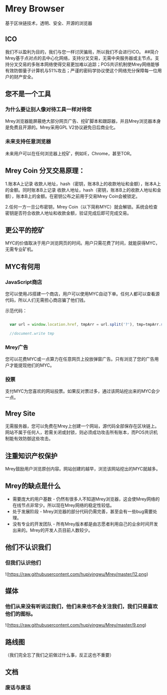 ﻿# Mrey Browser
基于区块链技术，透明、安全、开源的浏览器
## ICO
我们不以盈利为目的，我们与您一样讨厌骗局，所以我们不会进行ICO。
##简介
Mrey基于点对点的去中心化网络，支持分叉交易，无需中央服务器或主节点。支持分叉交易的多账本网络使得交易更加难以追踪；POS共识机制使Mrey网络能够有效防御量子计算机与51%攻击；严谨的密码学协议使这个网络充分保障每一位用户的财产安全。
## 您不是一个工具
### 为什么要让别人像对待工具一样对待您
Mrey浏览器能屏蔽绝大部分网页广告、挖矿脚本和跟踪器，并且Mrey浏览器本身是免费且开源的。Mrey采用GPL V2协议避免日后商业化。
### 未来支持任意浏览器
未来用户可以在任何浏览器上挖矿，例如IE，Chrome，甚至TOR。
## Mrey Coin 分叉交易原理：
1.账本A上记录 收款人地址，hash（密钥，账本B上的收款地址和金额），账本A上的金额。同时账本B上记录 收款人地址，hash（密钥，账本B上的收款人地址和金额），账本B上的金额。在密钥公布之前用于交易Mrey Coin会被锁定。

2.任何一方一旦公布密钥，Mrey Coin（以下简称MYC）就会解锁。系统会检查密钥是否符合收款人地址和收款金额，验证完成后即可完成交易。
## 更公平的挖矿
MYC的价值取决于用户浏览网页的时间。用户只需花费了时间，就能获得MYC，无需专业矿机。

## MYC有何用
### JavaScript商店
您可以使用JS搭建一个商店，用户可以使用MYC自动下单。任何人都可以查看源代码，所以人们无需担心商店骗了他们钱。

示范代码：
```javascript

  var url = window.location.href, tmpArr = url.split('?'), tmp=tmpArr.split('send');

  //document.write tmp
  ```
  ### Mrey广告
  您可以花费MYC或一点算力在任意网页上投放弹窗广告。只有浏览了您的广告用户才能提现他们的MYC。
  ### 投票
  支付MYC为您喜欢的网站投票。如果反对票过多，通过该网站挖出来的MYC会少一点。
  ## Mrey Site
  无需服务器，您可以免费在Mrey上创建一个网站，源代码全部保存在区块链上。网站不属于任何人，若需关闭或封锁，则必须成功攻击所有账本，而POS共识机制能有效防御这些攻击。
  ## 注重知识产权保护
  Mrey鼓励用户浏览原创内容。网站创建的越早，浏览该网站挖出的MYC就越多。
## Mrey的缺点是什么
* 需要庞大的用户基数 - 仍然有很多人不知道Mrey浏览器，这会使Mrey网络的在线节点非常少。所以现在Mrey网络的稳定性较低。
* 处于发展阶段 - Mrey浏览器的部分代码仍需完善，甚至会有一些bug需要处理。
* 没有专业的开发团队 - 所有Mrey版本都是由志愿者利用自己的业余时间开发出来的。Mrey的开发人员目前人数较少。
## 他们不认识我们
### 但我们认识他们
!(https://raw.githubusercontent.com/hupiyingwu/Mrey/master/12.png)
## 媒体
### 他们从来没有听说过我们，他们未来也不会关注我们，我们只是喜欢他们的图标。
!(https://raw.githubusercontent.com/hupiyingwu/Mrey/master/9.png)
## 路线图
（我们完全忘了我们之前做过什么事，反正这也不重要）
## 文档
### 废话与废话